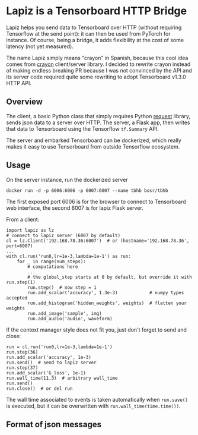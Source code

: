 # Lapiz is a Tensorboard HTTP Bridge
Lapiz helps you send data to Tensorboard over HTTP (without requiring Tensorflow at the send point): it can then be used from PyTorch for instance. Of course, being a bridge, it adds flexibility at the cost of some latency (not yet measured).

The name Lapiz simply means "crayon" in Spanish, because this cool idea comes from [crayon](https://github.com/torrvision/crayon) client/server library. I decided to rewrite crayon instead of making endless breaking PR because I was not convinced by the API and its server code required quite some rewriting to adopt Tensorboard v1.3.0 HTTP API.


## Overview
The client, a basic Python class that simply requires Python [request](http://docs.python-requests.org/en/latest/) library, sends json data to a server over HTTP. The server, a Flask app, then writes that data to Tensorboard using the Tensorflow `tf.Summary` API.

The server and embarked Tensorboard can be dockerized, which really makes it easy to use Tensorboard from outside Tensorflow ecosystem.

## Usage
On the server instance, run the dockerized server

    docker run -d -p 6006:6006 -p 6007:6007 --name tbhb bosr/tbhb

The first exposed port 6006 is for the browser to connect to Tensorboard web interface, the second 6007 is for lapiz Flask server.

From a client:

    import lapiz as lz
    # connect to lapiz server (6007 by default)
    cl = lz.Client('192.168.78.36:6007')  # or (hostname='192.168.78.36', port=6007)
    ...
    with cl.run('run0,lr=1e-3,lambda=1e-1') as run:
        for _ in range(num_steps):
            # computations here
            ...
            # the global_step starts at 0 by default, but override it with run.step(1)
            run.step()  # now step = 1
            run.add_scalar('accuracy', 1.3e-3)            # numpy types accepted
            run.add_histogram('hidden_weights', weights)  # flatten your weights
            run.add_image('sample', img)
            run.add_audio('audio', waveform)

If the context manager style does not fit you, just don't forget to send and close:

    run = cl.run('run0,lr=1e-3,lambda=1e-1')
    run.step(36)
    run.add_scalar('accuracy', 1e-3)
    run.send()  # send to lapiz server
    run.step(37)
    run.add_scalar('G_loss', 1e-1)
    run.wall_time(11.3)  # arbitrary wall_time
    run.send()
    run.close()  # or del run

The wall time associated to events is taken automatically when `run.save()` is executed, but it can be overwritten with `run.wall_time(time.time())`.

## Format of json messages

